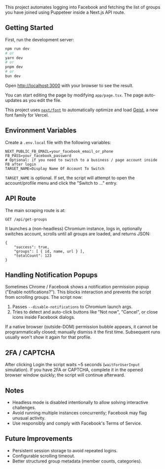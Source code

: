 This project automates logging into Facebook and fetching the list of groups you have joined using Puppeteer inside a Next.js API route.

## Getting Started

First, run the development server:

```bash
npm run dev
# or
yarn dev
# or
pnpm dev
# or
bun dev
```

Open [http://localhost:3000](http://localhost:3000) with your browser to see the result.

You can start editing the page by modifying `app/page.tsx`. The page auto-updates as you edit the file.

This project uses [`next/font`](https://nextjs.org/docs/app/building-your-application/optimizing/fonts) to automatically optimize and load [Geist](https://vercel.com/font), a new font family for Vercel.

## Environment Variables

Create a `.env.local` file with the following variables:

```
NEXT_PUBLIC_FB_EMAIL=your_facebook_email_or_phone
FB_PASS=your_facebook_password
# Optional: if you need to switch to a business / page account inside FB after login
TARGET_NAME=Display Name Of Account To Switch
```

`TARGET_NAME` is optional. If set, the script will attempt to open the account/profile menu and click the "Switch to ..." entry.

## API Route

The main scraping route is at:

```
GET /api/get-groups
```

It launches a (non-headless) Chromium instance, logs in, optionally switches account, scrolls until all groups are loaded, and returns JSON:

```
{
	"success": true,
	"groups": [ { id, name, url } ],
	"totalCount": 123
}
```

## Handling Notification Popups

Sometimes Chrome / Facebook shows a notification permission popup ("Enable notifications?"). This blocks interaction and prevents the script from scrolling groups. The script now:

1. Passes `--disable-notifications` to Chromium launch args.
2. Tries to detect and auto-click buttons like "Not now", "Cancel", or close icons inside Facebook dialogs.

If a native browser (outside-DOM) permission bubble appears, it cannot be programmatically closed; manually dismiss it the first time. Subsequent runs usually won't show it again for that profile.

## 2FA / CAPTCHA

After clicking Login the script waits ~5 seconds (`waitForUserInput` simulation). If you have 2FA or CAPTCHA, complete it in the opened browser window quickly; the script will continue afterward.

## Notes

- Headless mode is disabled intentionally to allow solving interactive challenges.
- Avoid running multiple instances concurrently; Facebook may flag unusual activity.
- Use responsibly and comply with Facebook's Terms of Service.

## Future Improvements

- Persistent session storage to avoid repeated logins.
- Configurable scrolling timeout.
- Better structured group metadata (member counts, categories).
